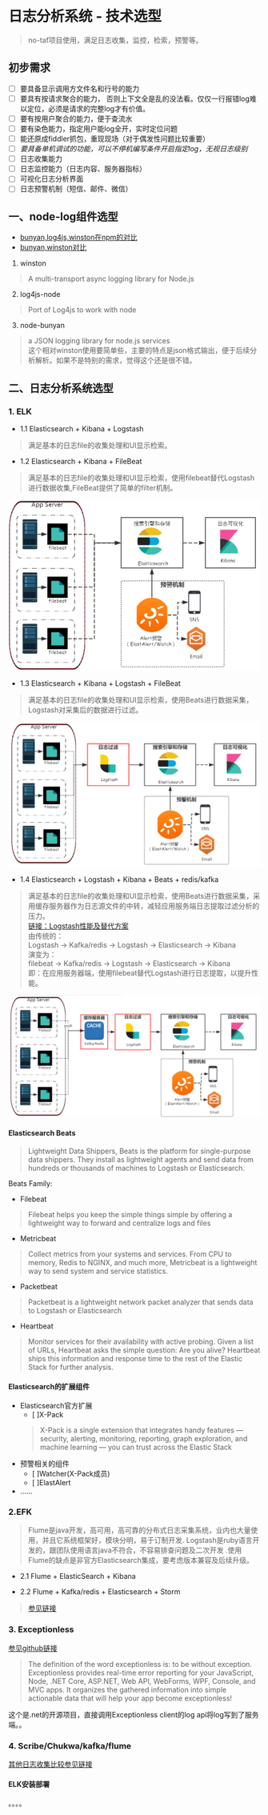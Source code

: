 # 日志分析系统 - 技术选型  
      
> 	no-taf项目使用，满足日志收集，监控，检索，预警等。   
  
## 初步需求    
*  [ ] 要具备显示调用方文件名和行号的能力  
*  [ ] 要具有按请求聚合的能力， 否则上下文全是乱的没法看。仅仅一行报错log难以定位，必须是请求的完整log才有价值。
*  [ ] 要有按用户聚合的能力，便于查流水 
*  [ ] 要有染色能力，指定用户能log全开，实时定位问题
*  [ ] 能还原成fiddler抓包，重现现场（对于偶发性问题比较重要）  
*  [ ] _要具备单机调试的功能，可以不停机编写条件开启指定log，无视日志级别_
*  [ ] 日志收集能力
*  [ ] 日志监控能力（日志内容、服务器指标）
*  [ ] 可视化日志分析界面
*  [ ] 日志预警机制（短信、邮件、微信）
  
## 一、node-log组件选型      
* [bunyan,log4js,winston在npm的对比](https://npmcompare.com/compare/bunyan,log4js,winston)    
* [bunyan,winston对比](https://strongloop.com/strongblog/compare-node-js-logging-winston-bunyan/)

1. winston   
> A multi-transport async logging library for Node.js  
  
  
2. log4js-node    
> Port of Log4js to work with node

3. node-bunyan    
> a JSON logging library for node.js services    
这个相对winston使用要简单些，主要的特点是json格式输出，便于后续分析解析。如果不是特别的需求，觉得这个还是很不错。


## 二、日志分析系统选型  

### 1. ELK    

* 1.1  Elasticsearch + Kibana + Logstash    
> 满足基本的日志file的收集处理和UI显示检索。  

* 1.2 Elasticsearch + Kibana + FileBeat    
> 满足基本的日志file的收集处理和UI显示检索，使用filebeat替代Logstash进行数据收集,FileBeat提供了简单的filter机制。  

![img1](imgs/ELK1.png)


* 1.3 Elasticsearch + Kibana + Logstash + FileBeat    
> 满足基本的日志file的收集处理和UI显示检索，使用Beats进行数据采集， Logstash对采集后的数据进行过滤。     

![img1](imgs/ELK2.png)  

* 1.4 Elasticsearch + Logstash + Kibana + Beats  + redis/kafka    
> 满足基本的日志file的收集处理和UI显示检索，使用Beats进行数据采集，采用缓存服务器作为日志源文件的中转，减轻应用服务端日志提取过滤分析的压力。    
[链接：Logstash性能及替代方案](http://www.cnblogs.com/richaaaard/p/6109595.html)  
由传统的：   
Logstash -> Kafka/redis -> Logstash -> Elasticsearch -> Kibana    
演变为：  
filebeat -> Kafka/redis -> Logstash -> Elasticsearch -> Kibana    
即：在应用服务器端，使用filebeat替代Logstash进行日志提取，以提升性能。   

![img1](imgs/ELK3.png)      

#### Elasticsearch Beats    
>  Lightweight Data Shippers, Beats is the platform for single-purpose data shippers. They install as lightweight agents and send data from hundreds or thousands of machines to Logstash or Elasticsearch.  

Beats Family:    
* Filebeat    
> Filebeat helps you keep the simple things simple by offering a lightweight way to forward and centralize logs and files  

* Metricbeat   
> Collect metrics from your systems and services. From CPU to memory, Redis to NGINX, and much more, Metricbeat is a lightweight way to send system and service statistics.  

* Packetbeat  
> Packetbeat is a lightweight network packet analyzer that sends data to Logstash or Elasticsearch  
  
* Heartbeat  
> Monitor services for their availability with active probing. Given a list of URLs, Heartbeat asks the simple question: Are you alive? Heartbeat ships this information and response time to the rest of the Elastic Stack for further analysis.

#### Elasticsearch的扩展组件  
*  Elasticsearch官方扩展     
    -  [ ]X-Pack   
    > X-Pack is a single extension that integrates handy features — security, alerting, monitoring, reporting, graph exploration, and machine learning — you can trust across the Elastic Stack
* 预警相关的组件
    -  [ ]Watcher(X-Pack成员)    
    -  [ ]ElastAlert 
* ......  

### 2.EFK     
> Flume是java开发，高可用，高可靠的分布式日志采集系统，业内也大量使用，并且它系统框架好，模块分明，易于订制开发. Logstash是ruby语言开发的，跟团队使用语言java不符合，不容易排查问题及二次开发 .使用Flume的缺点是非官方Elasticsearch集成，要考虑版本兼容及后续升级。 

* 2.1 Flume + ElasticSearch + Kibana    

* 2.2 Flume + Kafka/redis + Elasticsearch + Storm  
> [参见链接](http://www.cnblogs.com/zhangmingcheng/p/6397586.html)    

### 3. Exceptionless  
[参见github链接](https://github.com/exceptionless/Exceptionless/) 
> The definition of the word exceptionless is: to be without exception. Exceptionless provides real-time error reporting for your JavaScript, Node, .NET Core, ASP.NET, Web API, WebForms, WPF, Console, and MVC apps. It organizes the gathered information into simple actionable data that will help your app become exceptionless!  

这个是.net的开源项目，直接调用Exceptionless client的log api将log写到了服务端。。
  

### 4.  Scribe/Chukwa/kafka/flume
[其他日志收集比较参见链接](http://dongxicheng.org/search-engine/log-systems/)
#### ELK安装部署  
。。。。